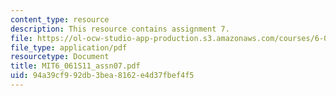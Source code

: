 ```yaml
---
content_type: resource
description: This resource contains assignment 7.
file: https://ol-ocw-studio-app-production.s3.amazonaws.com/courses/6-061-introduction-to-electric-power-systems-spring-2011/94a39cf992db3bea8162e4d37fbef4f5_MIT6_061S11_assn07.pdf
file_type: application/pdf
resourcetype: Document
title: MIT6_061S11_assn07.pdf
uid: 94a39cf9-92db-3bea-8162-e4d37fbef4f5
---
```

